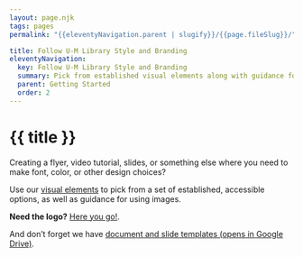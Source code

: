 ```yaml
---
layout: page.njk
tags: pages
permalink: "{{eleventyNavigation.parent | slugify}}/{{page.fileSlug}}/"

title: Follow U-M Library Style and Branding
eleventyNavigation:
  key: Follow U-M Library Style and Branding
  summary: Pick from established visual elements along with guidance for images and more.
  parent: Getting Started
  order: 2
---
```


# {{ title }}

Creating a flyer, video tutorial, slides, or something else where you need to make font, color, or other design choices?

Use our [visual elements](/visual-elements/) to pick from a set of established, accessible options, as well as guidance for using images.

**Need the logo?** [Here you go!](/visual-elements/logo/).

And don’t forget we have [document and slide templates (opens in Google Drive)](https://drive.google.com/drive/folders/1uIDCY-OIyd2cET3PkpZVOco32wGKsM91?usp=sharing).
